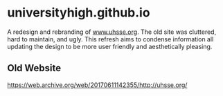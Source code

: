 # universityhigh.github.io
A redesign and rebranding of www.uhsse.org. The old site was cluttered, hard to maintain, and ugly. This refresh aims to condense information all updating the design to be more user friendly and aesthetically pleasing.


## Old Website
https://web.archive.org/web/20170611142355/http://uhsse.org/
